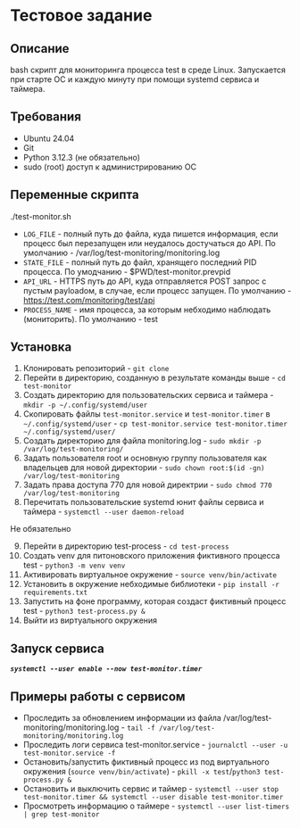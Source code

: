 # Тестовое задание

## Описание

bash скрипт для мониторинга процесса test в среде Linux. Запускается при старте ОС и каждую минуту при помощи systemd сервиса и таймера.

## Требования

* Ubuntu 24.04
* Git
* Python 3.12.3 (не обязательно)
* sudo (root) доступ к администрированию ОС

## Переменные скрипта

./test-monitor.sh

* `LOG_FILE` - полный путь до файла, куда пишется информация, если процесс был перезапущен или неудалось достучаться до API. По умолчанию - /var/log/test-monitoring/monitoring.log
* `STATE_FILE` - полный путь до файл, хранящего последний PID процесса. По умодчанию - $PWD/test-monitor.prevpid
* `API_URL` - HTTPS путь до API, куда отправляется POST запрос с пустым payloadом, в случае, если процесс запущен. По умолчанию - https://test.com/monitoring/test/api
* `PROCESS_NAME` - имя процесса, за которым небходимо наблюдать (мониторить). По умолчанию - test

## Установка

1. Клонировать репозиторий - `git clone`
2. Перейти в директорию, созданную в результате команды выше - `cd test-monitor`
3. Создать директорию для пользовательских сервиса и таймера - `mkdir -p ~/.config/systemd/user`
4. Скопировать файлы `test-monitor.service` и `test-monitor.timer` в `~/.config/systemd/user` - `cp test-monitor.service test-monitor.timer ~/.config/systemd/user/`
5. Создать директорию для файла monitoring.log - `sudo mkdir -p /var/log/test-monitoring/`
6. Задать пользователя root и основную группу пользователя как владельцев для новой директории - `sudo chown root:$(id -gn) /var/log/test-monitoring`
7. Задать права доступа 770 для новой директрии - `sudo chmod 770 /var/log/test-monitoring`
8. Перечитать пользовательские systemd юнит файлы сервиса и таймера - `systemctl --user daemon-reload`

Не обязательно

9. Перейти в директорию test-process - `cd test-process`
10. Создать venv для питоновского приложения фиктивного процесса test - `python3 -m venv venv`
11. Активировать виртуальное окружение - `source venv/bin/activate`
12. Установить в окружение небходимые библиотеки - `pip install -r requirements.txt`
13. Запустить на фоне программу, которая создаст фиктивный процесс test - `python3 test-process.py &`
14. Выйти из виртуального окружения

## Запуск сервиса

***`systemctl --user enable --now test-monitor.timer`***

## Примеры работы с сервисом

* Проследить за обновлением информации из файла /var/log/test-monitoring/monitoring.log - `tail -f /var/log/test-monitoring/monitoring.log`
* Проследить логи сервиса test-monitor.service - `journalctl --user -u test-monitor.service -f`
* Остановить/запустить фиктивный процесс из под виртуального окружения (`source venv/bin/activate`) - `pkill -x test`/`python3 test-process.py &`
* Остановить и выключить сервис и таймер -  `systemctl --user stop test-monitor.timer && systemctl --user disable test-monitor.timer`
* Просмотреть информацию о таймере - `systemctl --user list-timers | grep test-monitor`